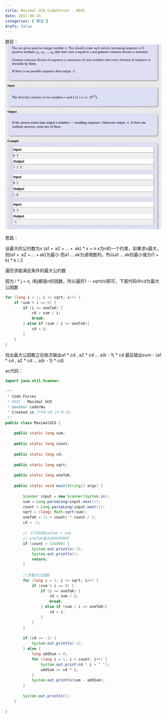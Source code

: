 ```yaml
---
title: Maximal GCD CodeForces - 803C 
date: 2017-09-15
categories: ['算法']
draft: false
---
```


题目：
![]( ./images/cf803c.webp)

思路：

设最大的公约数为x
(a1 +  a2 + ... +  ak) * x = n
x为n的一个约束，如果求x最大，则(a1 +  a2 + ... + ak)为最小
而a1 ... ak为递增数列，所以a1 ... ak的最小值为(1 + k) * k / 2

遍历求能满足条件的最大公约数

因为 i * j = n, i和j都是n的因数，所以遍历1 -- sqrt(n)即可，下面代码中cd为最大公因数

```java
for (long i = 1; i <= sqrt; i++) {
    if (sum % i == 0) {
        if (i >= oneToK) {
            cd = sum / i;
            break;
        } else if (sum / i >= oneToK){
            cd = i;
        }
    }
}
```

找出最大公因数之后依次输出a1 * cd , a2 * cd ... a(k - 1) * cd
最后输出sum - (a1 * cd , a2 * cd ... a(k - 1) * cd)

ac代码：

```java
import java.util.Scanner;

/**
 * Code Forces
 * 803C - Maximal GCD
 * @author coderWu
 * Created in 下午8:43 17-9-14
 */
public class MaximalGCD {

    public static long sum;

    public static long count;

    public static long cd;

    public static long sqrt;

    public static long oneToK;

    public static void main(String[] args) {

        Scanner input = new Scanner(System.in);
        sum = Long.parseLong(input.next());
        count = Long.parseLong(input.next());
        sqrt = (long) Math.sqrt(sum);
        oneToK = (1 + count) * count / 2;
        cd = -1;

        // 千万别用oneToK > sum
        // oneToK能大到你呵呵呵
        if (count > 145000) {
            System.out.println(-1);
            System.out.println();
            return;
        }

        //求最大公因数
        for (long i = 1; i <= sqrt; i++) {
            if (sum % i == 0) {
                if (i >= oneToK) {
                    cd = sum / i;
                    break;
                } else if (sum / i >= oneToK){
                    cd = i;
                }
            }
        }

        if (cd == -1) {
            System.out.println(-1);
        } else {
            long addSum = 0;
            for (long i = 1; i < count; i++) {
                System.out.print(cd * i + " ");
                addSum += cd * i;
            }
            System.out.println(sum - addSum);
        }

        System.out.println();
    }

}
```